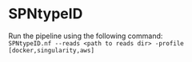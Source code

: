 # SPNtypeID
Run the pipeline using the following command:  
`SPNtypeID.nf --reads <path to reads dir> -profile [docker,singularity,aws]`
